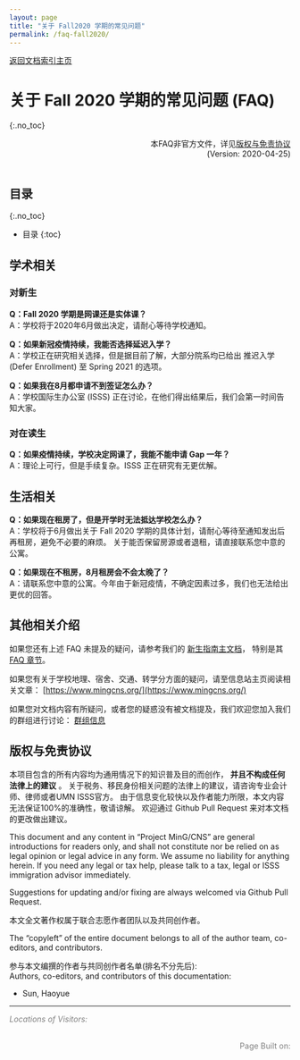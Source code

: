 ```yaml
---
layout: page
title: "关于 Fall2020 学期的常见问题"
permalink: /faq-fall2020/
---
```


<div>
<a href="http://www.mingcns.org">返回文档索引主页</a>
</div>

# 关于 Fall 2020 学期的常见问题 (FAQ)
{:.no_toc}

<div align="right">
本FAQ非官方文件，详见<a href="#版权与免责协议">版权与免责协议</a><br>
(Version: 2020-04-25)
</div><br>

## 目录
{:.no_toc}

* 目录
{:toc}



## 学术相关

### 对新生

**Q：Fall 2020 学期是网课还是实体课？**  
A：学校将于2020年6月做出决定，请耐心等待学校通知。

**Q：如果新冠疫情持续，我能否选择延迟入学？**  
A：学校正在研究相关选择，但是据目前了解，大部分院系均已给出 推迟入学 (Defer Enrollment)
至 Spring 2021 的选项。

**Q：如果我在8月都申请不到签证怎么办？**  
A：学校国际生办公室 (ISSS) 正在讨论，在他们得出结果后，我们会第一时间告知大家。

### 对在读生

**Q：如果疫情持续，学校决定网课了，我能不能申请 Gap 一年？**  
A：理论上可行，但是手续复杂。ISSS 正在研究有无更优解。


## 生活相关

**Q：如果现在租房了，但是开学时无法抵达学校怎么办？**  
A：学校将于6月做出关于 Fall 2020 学期的具体计划，请耐心等待至通知发出后再租房，避免不必要的麻烦。
关于能否保留房源或者退租，请直接联系您中意的公寓。

**Q：如果现在不租房，8月租房会不会太晚了？**  
A：请联系您中意的公寓。今年由于新冠疫情，不确定因素过多，我们也无法给出更优的回答。



## 其他相关介绍
如果您还有上述 FAQ 未提及的疑问，请参考我们的 [新生指南主文档](https://www.mingcns.org/guidebook/)，
特别是其 [FAQ 章节](https://www.mingcns.org/guidebook/#%E5%B8%B8%E8%A7%81%E9%97%AE%E9%A2%98faq)。

如果您有关于学校地理、宿舍、交通、转学分方面的疑问，请至信息站主页阅读相关文章：
[https://www.mingcns.org/](https://www.mingcns.org/)

如果您对文档内容有所疑问，或者您的疑惑没有被文档提及，我们欢迎您加入我们的群组进行讨论：
[群组信息](https://www.mingcns.org/guidebook/#%E6%98%8E%E5%A4%A7%E6%96%B0%E7%94%9F%E4%BA%A4%E6%B5%81%E4%BA%92%E5%8A%A9%E7%BE%A4-mingcns)

## 版权与免责协议
本项目包含的所有内容均为通用情况下的知识普及目的而创作， **并且不构成任何法律上的建议** 。
关于税务、移民身份相关问题的法律上的建议，请咨询专业会计师、律师或者UMN ISSS官方。
由于信息变化较快以及作者能力所限，本文内容无法保证100%的准确性，敬请谅解。
欢迎通过 Github Pull Request 来对本文档的更改做出建议。

This document and any content in “Project MinG/CNS” are general introductions for readers only,
and shall not constitute nor be relied on as legal opinion or legal advice in any form.
We assume no liability for anything herein.
If you need any legal or tax help, please talk to a tax, legal or ISSS immigration advisor immediately.

Suggestions for updating and/or fixing are always welcomed via Github Pull Request.

本文全文著作权属于联合志愿作者团队以及共同创作者。

The “copyleft” of the entire document belongs to all of the author team, co-editors, and contributors.  

参与本文编撰的作者与共同创作者名单(排名不分先后):  
Authors, co-editors, and contributors of this documentation:

* Sun, Haoyue

---
_<font color="grey">Locations of Visitors: </font>_
<div style="width: 50%; ">
<script type='text/javascript' id='clustrmaps' src='//cdn.clustrmaps.com/map_v2.js?cl=ffffff&w=a&t=tt&d=6dgA5xsRget7ciqINHnS-LTZ2Bt67OdMGfiecR3Qa-8&cmo=ff7a00&cmn=ff0000&ct=ffffff&co=2d78ad'></script>
</div><br>

<div align="right" style="color: grey">
Page Built on:
<i><script type="text/javascript"> document.write(document.lastModified); </script></i>
</div>
